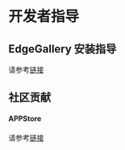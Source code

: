 开发者指导
=================

## EdgeGallery 安装指导

请参考[链接](https://gitee.com/edgegallery/platform-mgmt/blob/master/README.md)

## 社区贡献
#### APPStore
请参考[链接](https://gitee.com/edgegallery/docs/blob/master/Projects/APPSTORE/AppStore_Contribution.md)
